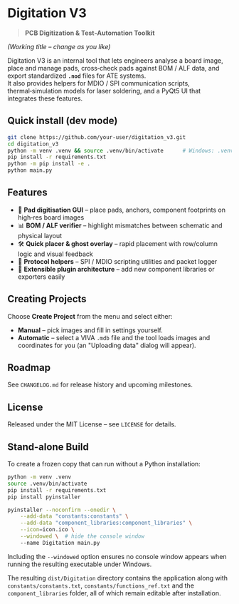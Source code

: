 
# Digitation V3

> **PCB Digitization & Test‑Automation Toolkit**

*(Working title – change as you like)*

Digitation V3 is an internal tool that lets engineers analyse a board image, place and manage pads, cross‑check pads against BOM / ALF data, and export standardized **`.nod`** files for ATE systems.  
It also provides helpers for MDIO / SPI communication scripts, thermal‑simulation models for laser soldering, and a PyQt5 UI that integrates these features.

## Quick install (dev mode)

```bash
git clone https://github.com/your-user/digitation_v3.git
cd digitation_v3
python -m venv .venv && source .venv/bin/activate      # Windows: .venv\Scripts\activate
pip install -r requirements.txt
python -m pip install -e .
python main.py
```

## Features

* 📸 **Pad digitisation GUI** – place pads, anchors, component footprints on high‑res board images  
* 📊 **BOM / ALF verifier** – highlight mismatches between schematic and physical layout  
* 🛠 **Quick placer & ghost overlay** – rapid placement with row/column logic and visual feedback  
* 🔌 **Protocol helpers** – SPI / MDIO scripting utilities and packet logger
* 🧰 **Extensible plugin architecture** – add new component libraries or exporters easily

## Creating Projects

Choose **Create Project** from the menu and select either:

* **Manual** – pick images and fill in settings yourself.
* **Automatic** – select a VIVA `.mdb` file and the tool loads images and coordinates for you (an "Uploading data" dialog will appear).

## Roadmap

See `CHANGELOG.md` for release history and upcoming milestones.

## License

Released under the MIT License – see `LICENSE` for details.

## Stand-alone Build

To create a frozen copy that can run without a Python installation:

```bash
python -m venv .venv
source .venv/bin/activate
pip install -r requirements.txt
pip install pyinstaller

pyinstaller --noconfirm --onedir \
    --add-data "constants:constants" \
    --add-data "component_libraries:component_libraries" \
    --icon=icon.ico \
    --windowed \  # hide the console window
    --name Digitation main.py
```

Including the `--windowed` option ensures no console window appears when
running the resulting executable under Windows.

The resulting `dist/Digitation` directory contains the application along with
`constants/constants.txt`, `constants/functions_ref.txt` and the
`component_libraries` folder, all of which remain editable after installation.
